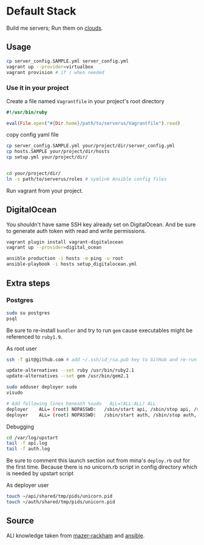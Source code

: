 # Default Stack

Build me servers; Run them on [clouds](https://www.youtube.com/watch?v=3acIH2PhMe0).

## Usage

```sh
cp server_config.SAMPLE.yml server_config.yml
vagrant up --provider=virtualbox
vagrant provision # if / when needed
```

### Use it in your project

Create a file named `Vagrantfile` in your project's root directory

```ruby
#!/usr/bin/ruby

eval(File.open("#{Dir.home}/path/to/serverus/Vagrantfile").read)
```

copy config yaml file

```sh
cp server_config.SAMPLE.yml your/project/dir/server_config.yml
cp hosts.SAMPLE your/project/dir/hosts
cp setup.yml your/project/dir/


cd your/project/dir/
ln -s path/to/serverus/roles # symlink Ansible config files
```

Run vagrant from your project.

## DigitalOcean

You shouldn't have same SSH key already set on DigitalOcean. And be sure to generate auth token with
read and write permissions.

```sh
vagrant plugin install vagrant-digitalocean
vagrant up --provider=digital_ocean

ansible production -i hosts -m ping -u root
ansible-playbook -i hosts setup_digitalocean.yml
```

## Extra steps

### Postgres

```sh
sudo su postgres
psql
```

Be sure to re-install `bundler` and try to run `gem` cause executables might be referenced to `ruby1.9`.

As root user

```sh
ssh -T git@github.com # add ~/.ssh/id_rsa.pub key to GitHub and re-run this command

update-alternatives --set ruby /usr/bin/ruby2.1
update-alternatives --set gem /usr/bin/gem2.1

sudo adduser deployer sudo
visudo

# Add following lines beneath %sudo   ALL=(ALL:ALL) ALL
deployer    ALL= (root) NOPASSWD:   /sbin/start api, /sbin/stop api, /sbin/restart api, /sbin/status api
deployer    ALL= (root) NOPASSWD:   /sbin/start auth, /sbin/stop auth, /sbin/restart auth, /sbin/status auth
```

Debugging

```sh
cd /var/log/upstart
tail -f api.log
tail -f auth.log
```

Be sure to comment this launch section out from mina's `deploy.rb` out for the first time.
Because there is no unicorn.rb script in config directory which is needed by upstart script

As deployer user

```sh
touch ~/api/shared/tmp/pids/unicorn.pid
touch ~/auth/shared/tmp/pids/unicorn.pid
```

## Source

ALl knowledge taken from [mazer-rackham](https://github.com/jlund/mazer-rackham) and [ansible](https://github.com/eduardodeoh/ansible).
